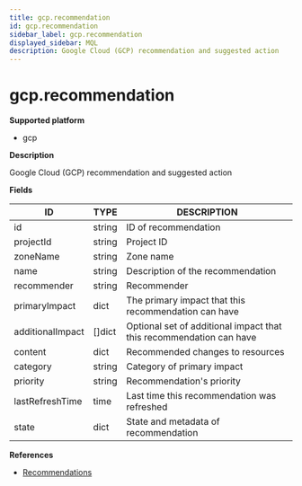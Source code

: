 ```yaml
---
title: gcp.recommendation
id: gcp.recommendation
sidebar_label: gcp.recommendation
displayed_sidebar: MQL
description: Google Cloud (GCP) recommendation and suggested action
---
```


# gcp.recommendation

**Supported platform**

- gcp

**Description**

Google Cloud (GCP) recommendation and suggested action

**Fields**

| ID               | TYPE           | DESCRIPTION                                                         |
| ---------------- | -------------- | ------------------------------------------------------------------- |
| id               | string         | ID of recommendation                                                |
| projectId        | string         | Project ID                                                          |
| zoneName         | string         | Zone name                                                           |
| name             | string         | Description of the recommendation                                   |
| recommender      | string         | Recommender                                                         |
| primaryImpact    | dict           | The primary impact that this recommendation can have                |
| additionalImpact | &#91;&#93;dict | Optional set of additional impact that this recommendation can have |
| content          | dict           | Recommended changes to resources                                    |
| category         | string         | Category of primary impact                                          |
| priority         | string         | Recommendation's priority                                           |
| lastRefreshTime  | time           | Last time this recommendation was refreshed                         |
| state            | dict           | State and metadata of recommendation                                |

**References**

- [Recommendations](https://cloud.google.com/recommender/docs/key-concepts)
